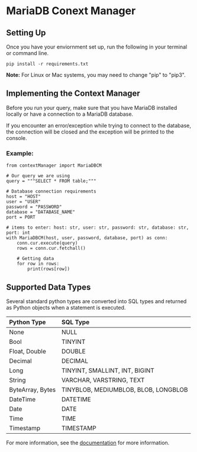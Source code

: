 # MariaDB Conext Manager

## Setting Up

Once you have your enviornment set up, run the following in your terminal or command line.

```
pip install -r requirements.txt
```

__Note:__ For Linux or Mac systems, you may need to change "pip" to "pip3".

## Implementing the Context Manager

Before you run your query, make sure that you have MariaDB installed locally or have a connection to a MariaDB database.

If you encounter an error/exception while trying to connect to the database, the connection will be closed and the exception will be printed to the console.

### Example:

```python:
from contextManager import MariaDBCM

# Our query we are using
query = """SELECT * FROM table;"""

# Database connection requirements
host = "HOST"
user = "USER"
password = "PASSWORD"
database = "DATABASE_NAME"
port = PORT

# items to enter: host: str, user: str, password: str, database: str, port: int
with MariaDBCM(host, user, password, database, port) as conn:
    conn.cur.execute(query)
    rows = conn.cur.fetchall()
    
    # Getting data
    for row in rows:
        print(rows[row])
```

## Supported Data Types

Several standard python types are converted into SQL types and returned as Python objects when a statement is executed.

| Python Type | SQL Type |
|:--- | :--- |
| None | NULL |
| Bool | TINYINT |
| Float, Double | DOUBLE |
| Decimal | DECIMAL |
| Long | TINYINT, SMALLINT, INT, BIGINT |
| String | VARCHAR, VARSTRING, TEXT |
| ByteArray, Bytes | TINYBLOB, MEDIUMBLOB, BLOB, LONGBLOB |
| DateTime | DATETIME |
| Date | DATE |
| Time | TIME |
| Timestamp | TIMESTAMP |

For more information, see the [documentation](https://mariadb-corporation.github.io/mariadb-connector-python/usage.html) for more information.
